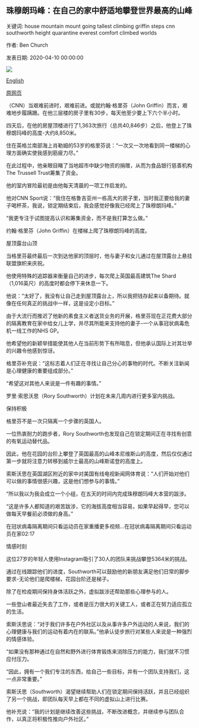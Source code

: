## 珠穆朗玛峰：在自己的家中舒适地攀登世界最高的山峰

关键词: house mountain mount going tallest climbing griffin steps cnn southworth height quarantine everest comfort climbed worlds

作者: Ben Church

发表日期: 2020-04-10 00:00:00

![](https://cdn.cnn.com/cnnnext/dam/assets/200409124927-john-griffin-climb-super-tease.jpg)

[English](Mount%20Everest%3A%20Climbing%20the%20world%27s%20tallest%20mountain%20from%20the%20comfort%20of%20your%20own%20home.md)

[原网页](https://edition.cnn.com/2020/04/10/sport/everest-climb-lockdown-coronavirus-spt-intl/index.html)

（CNN）当艰难前进时，艰难前进。或就约翰·格里芬（John Griffin）而言，艰难地步履蹒跚。在他三层楼的房子里有30步，每天他至少要上下六个半小时。

四天后，在他的房屋顶楼进行了1,363次旅行（总共40,846步）之后，他登上了珠穆朗玛峰的高度-大约8,850米。

住在英格兰南部海上肖勒姆的53岁的格里芬说：“一次又一次地看到同​​一楼梯的心理方面确实使我感到筋疲力尽。”

在此过程中，他亲眼目睹了当地超市中缺少物资的捐赠，从而为食品银行慈善机构The Trussell Trust筹集了资金。

他的室内冒险最初是由他每天清晨的一项工作启发的。

他对CNN Sport说：“我住在格鲁吉亚州一栋高大的房子里，当时我正要给我的妻子喝杯茶，我说，锁定期结束后，我会感觉好像我已经爬上了珠穆朗玛峰。”

“我更专注于试图提高认识和筹集资金，而不是我打算怎么做。”

约翰·格里芬（John Griffin）在楼梯上爬了珠穆朗玛峰的高度。

屋顶露台山顶

当格里芬最终最后一次到达他家的顶层时，他与妻子和女儿通过在屋顶露台上悬挂联盟旗帜来庆祝。

他使用特殊的追踪器来衡量自己的进步，每次爬上英国最高建筑The Shard（1,016英尺）的高度时都会停下来休息一下。

他说：“太好了，我没有让自己走到屋顶露台上，所以我把钱存起来以备期待。就像在任何真正的挑战中一样，这是设定小目标。”

由于大流行而推迟了他新的素食主义者送货业务的开展，格里芬现在正花费大部分的隔离教育在家中给女儿上学，并尽其所能来支持他的妻子-一个从事冠状病毒危机一线工作的NHS GP。

他希望他的新颖举措能使其他人在当前形势下有所喘息，但他承认国际上对其壮举的兴趣令他感到惊讶。

格里芬补充说：“这标志着人们正在寻找让自己分心的事物的时代。不断关注新闻是心理健康的重要组成部分。”

“希望这对其他人来说是一件有趣的事情。”

罗里·索思沃思（Rory Southworth）计划在未来几周内进行更多室内挑战。

保持积极

格里芬不是一次只隔离一个步骤的英国人。

一位热衷耐力的跑步者，Rory Southworth也发现自己在锁定期间正在寻找有创意的有氧运动替代品。

因此，他在花园的台阶上攀登了英国最高的山峰本尼维斯山的高度，然后仅仅通过第一步就将注意力转移到威尔士最高的山峰斯诺登的高度上。

索斯沃思在英国湖区附近的家中对美国有线电视新闻网体育说：“人们开始对他们可以做的事情很感兴趣，这是他们想参与的事情。”

“所以我以为我会成立一个小组，在五天的时间内完成珠穆朗玛峰大本营的跋涉。

“这是许多人都知道的艰苦跋涉，它的海拔高度相当容易，如果早起得早，您可以做每天早餐前必须做的身高。”

在冠状病毒隔离期间只看运动员在家重播更多视频...在冠状病毒隔离期间只看运动员在家02:17

情感时刻

这位27岁的年轻人使用Instagram吸引了30人的团队来挑战攀登5364米的挑战。

通过在线跟踪他们的进度，Southworth可以鼓励他的新朋友满足他们日常的脚步要求-无论他们是爬楼梯，花园台阶还是梯子。

除了在检疫期间保持身体活跃之外，虚拟跋涉还帮助那些心理参与的人。

一些登山者最近失去了工作，或者是压力很大的关键工人，或者正在努力适应孤立的生活。

索斯沃思说：“对于我们许多在户外社区以及从事许多户外运动的人来说，我们的心理健康与我们的运动有着内在的联系。”他承认徒步旅行对某些人来说是一种强烈的情感体验。

“如果没有那种通过在自然和野外进行体育锻炼来消除压力的能力，我们就不习惯应付压力。

“因此，拥有一个我们专注的东西，给自己一些目标，并有一个团队支持我们，这一点非常重要。”

索斯沃思（Southworth）渴望继续帮助人们在锁定期间保持活跃，并且已经组织了另一个挑战，即团队每天早上都在不同的虚拟山上进行比赛。

他补充说：“我的计划是继续改善这些挑战，不断改进概念，并继续参与团队合作，以真正将积极性推向户外社区。”